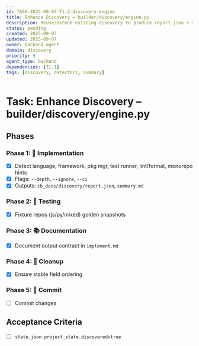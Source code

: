 ```yaml
---
id: TASK-2025-09-07-T1.2-discovery-engine
title: Enhance Discovery – builder/discovery/engine.py
description: Reuse/extend existing discovery to produce report.json + summary.md
status: pending
created: 2025-09-07
updated: 2025-09-07
owner: backend-agent
domain: discovery
priority: 9
agent_type: backend
dependencies: [T1.1]
tags: [discovery, detectors, summary]
---
```


# Task: Enhance Discovery – builder/discovery/engine.py

## Phases
### Phase 1: 🚀 Implementation
- [x] Detect language, framework, pkg mgr, test runner, lint/format, monorepo hints
- [x] Flags: `--depth`, `--ignore`, `--ci`
- [x] Outputs: `cb_docs/discovery/report.json`, `summary.md`

### Phase 2: 🧪 Testing
- [x] Fixture repos (js/py/mixed) golden snapshots

### Phase 3: 📚 Documentation
- [x] Document output contract in `implement.md`

### Phase 4: 🧹 Cleanup
- [x] Ensure stable field ordering

### Phase 5: 💾 Commit
- [ ] Commit changes

## Acceptance Criteria
- [ ] `state.json.project_state.discovered=true`
